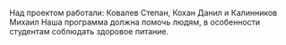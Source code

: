 Над проектом работали: Ковалев Степан, Кохан Данил и Калинников Михаил
Наша программа должна помочь людям, в особенности студентам соблюдать здоровое питание.
